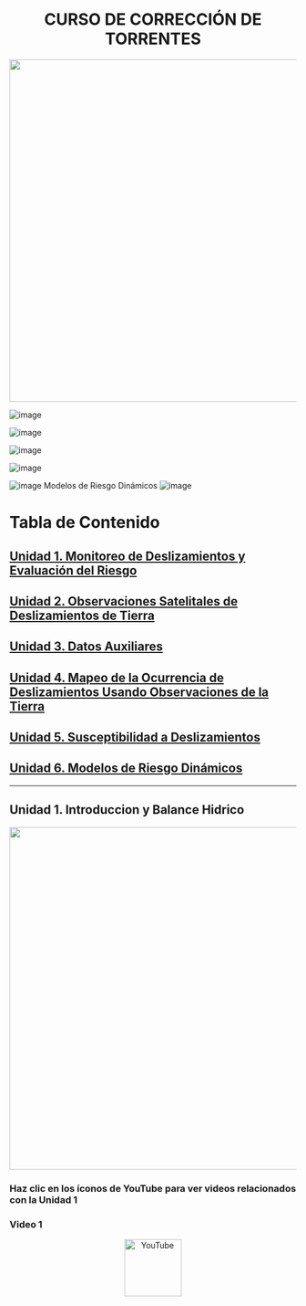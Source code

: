 # <h1 align="center"> CURSO DE CORRECCIÓN DE TORRENTES

<p align="center">
  <img src="https://github.com/user-attachments/assets/905e05bb-5de0-444a-9559-51af4a363eb6"width="600">
</p> 


![image](https://github.com/user-attachments/assets/82e9bbbc-f72b-4904-a30d-598baf43828c)

![image](https://github.com/user-attachments/assets/593f8210-89e3-4dcb-af4d-7a1b23fcfacd)

![image](https://github.com/user-attachments/assets/0dd3b7ba-4ef5-47c6-9919-f474f2ce8467)

![image](https://github.com/user-attachments/assets/092e7e90-9a63-40c5-9ea5-855f05b560b7)

![image](https://github.com/user-attachments/assets/acfe3d64-5e14-4524-9d50-db9fb626c1e2)
Modelos de Riesgo Dinámicos
![image](https://github.com/user-attachments/assets/dba5d75c-46a2-4dc6-9ca3-dc7d42840052)


# Tabla de Contenido

## [Unidad 1. Monitoreo de Deslizamientos y Evaluación del Riesgo](#unidad-1-Monitoreo-de-Deslizamientos-y-Evaluación-del-Riesgo)
## [Unidad 2. Observaciones Satelitales de Deslizamientos de Tierra](#unidad-2-Observaciones-Satelitales-de-Deslizamientos-de-Tierra)
## [Unidad 3. Datos Auxiliares](#unidad-3-Datos-Auxiliares)
## [Unidad 4. Mapeo de la Ocurrencia de Deslizamientos Usando Observaciones de la Tierra](#unidad-4-Mapeo-de-la-Ocurrencia-de-Deslizamientos-Usando-Observaciones-de-la-Tierra)
## [Unidad 5. Susceptibilidad a Deslizamientos](#unidad-5-Susceptibilidad-a-Deslizamientos)
## [Unidad 6. Modelos de Riesgo Dinámicos](#unidad-6-Modelos-de-Riesgo-Dinámicos)

---

## Unidad 1. Introduccion y Balance Hidrico

<p align="center">
  <img src="https://github.com/user-attachments/assets/24c5d71b-7ec4-4e77-96bc-af6a98781a33"width="600">
</p> 


### Haz clic en los íconos de YouTube para ver videos relacionados con la Unidad 1

### Video 1
<p align="center">
 <a href="https://www.youtube.com/watch?v=2oKYXKKf28g" target="_blank">
    <img src="https://upload.wikimedia.org/wikipedia/commons/4/42/YouTube_icon_%282013-2017%29.png" alt="YouTube" width="100" />
</a>
